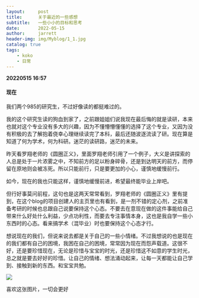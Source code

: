 ```yaml
---
layout:     post
title:      关于最近的一些感想
subtitle:   一些小小的目标和思考
date:       2022-05-15
author:     jarrett
header-img: img/Myblog/1_1.jpg
catalog: true
tags:
    - koko
    - 日常
---
```


**20220515 16:57**

#### 现在

我们两个985的研究生，不过好像读的都挺难过的。

我的这个研究生读的狗血到家了，之前跟姐姐们说我现在最后悔的就是读研，本来也就对这个专业没有多大的兴趣，因为不懂懵懵懂懂的选择了这个专业，又因为没有积极的去了解抱着侥幸心理继续读完了本科，最后还随波逐流读了研。现在算是知道了何为学术，何为科研。迷茫的读研路，迷茫的未来。

昨天看罗翔老师的《圆圈正义》，里面罗翔老师引用了一个例子，大义是讲探索的人总是处于一片浓雾之中，不知前方的足以粉身碎骨，还是到达明天的前方，而停留在原地则会被冻死。所以只能前行，只是要更加的小心，谨慎地缓慢前行。

如今，现在的我也只能这样，谨慎地缓慢前进，希望最终能毕业上岸吧。

但行好事莫问前程，这句也是这两天常常看到，罗翔老师的《圆圈正义》里有提到，在这个blog的项目创建人的主页里也有看到，是一剂不错的定心剂，之前准备考研的时候也总跟自己说要保持这个心态。不要去在意现在做的这件事能给自己带来什么好处什么利益，少点功利性，而要去专注事情本身，这也是我自学一些小东西时的心态。看来搞学术（混毕业）时也要保持这个心态才行。

想说现在的我们，但说来说去都是关于自己的一些小情绪。不过我想说的也是现在的我们都有自己的困境，我困在自己的困境，常常因为现在而怨声载道。这很不好，还是要珍惜现在，无论是珍惜与宝宝的时光，还是珍惜这不如意的学生时光，总之就是要去好好的珍惜。让自己的情绪、想法涌动起来，让每一天都能让自己学到、接触到新的东西。和宝宝共勉。

![](https://github.com/jarrett-98/jarrett-98.github.io/blob/master/img/Myblog/2_1.jpg?raw=true)

喜欢这张图片，一切会更好





